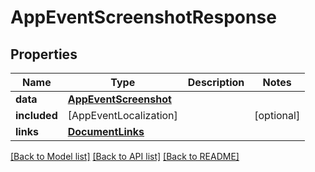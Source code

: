 # AppEventScreenshotResponse

## Properties
Name | Type | Description | Notes
------------ | ------------- | ------------- | -------------
**data** | [**AppEventScreenshot**](AppEventScreenshot.md) |  | 
**included** | [AppEventLocalization] |  | [optional] 
**links** | [**DocumentLinks**](DocumentLinks.md) |  | 

[[Back to Model list]](../README.md#documentation-for-models) [[Back to API list]](../README.md#documentation-for-api-endpoints) [[Back to README]](../README.md)



